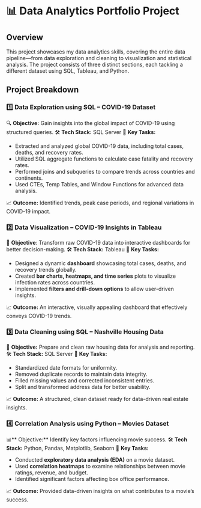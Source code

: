 # 📊 **Data Analytics Portfolio Project**

## **Overview**

This project showcases my data analytics skills, covering the entire data pipeline—from data exploration and cleaning to visualization and statistical analysis. The project consists of three distinct sections, each tackling a different dataset using SQL, Tableau, and Python.

## **Project Breakdown**

### 1️⃣ **Data Exploration using SQL – COVID-19 Dataset**

🔍 **Objective:** Gain insights into the global impact of COVID-19 using structured queries.
🛠 **Tech Stack:** SQL Server
📌 **Key Tasks:**

- Extracted and analyzed global COVID-19 data, including total cases, deaths, and recovery rates.
- Utilized SQL aggregate functions to calculate case fatality and recovery rates.
- Performed joins and subqueries to compare trends across countries and continents.
- Used CTEs, Temp Tables, and Window Functions for advanced data analysis.

📈 **Outcome:** Identified trends, peak case periods, and regional variations in COVID-19 impact.

### 2️⃣ **Data Visualization – COVID-19 Insights in Tableau**
🎨 **Objective**: Transform raw COVID-19 data into interactive dashboards for better decision-making.
🛠 **Tech Stack:** Tableau
📌 **Key Tasks:**

- Designed a dynamic **dashboard** showcasing total cases, deaths, and recovery trends globally.
- Created **bar charts, heatmaps, and time series** plots to visualize infection rates across countries.
- Implemented **filters and drill-down options** to allow user-driven insights.

📈 **Outcome:** An interactive, visually appealing dashboard that effectively conveys COVID-19 trends.

### 3️⃣ **Data Cleaning using SQL – Nashville Housing Data**
🧼 **Objective:** Prepare and clean raw housing data for analysis and reporting.
🛠 **Tech Stack:** SQL Server
📌 **Key Tasks:**

- Standardized date formats for uniformity.
- Removed duplicate records to maintain data integrity.
- Filled missing values and corrected inconsistent entries.
- Split and transformed address data for better usability.

📈 **Outcome:** A structured, clean dataset ready for data-driven real estate insights.

### 4️⃣ **Correlation Analysis using Python – Movies Dataset**
📊** Objective:** Identify key factors influencing movie success.
🛠 **Tech Stack:** Python, Pandas, Matplotlib, Seaborn
📌 **Key Tasks:**

- Conducted **exploratory data analysis (EDA)** on a movie dataset.
- Used **correlation heatmaps** to examine relationships between movie ratings, revenue, and budget.
- Identified significant factors affecting box office performance.

📈 **Outcome:** Provided data-driven insights on what contributes to a movie’s success.
